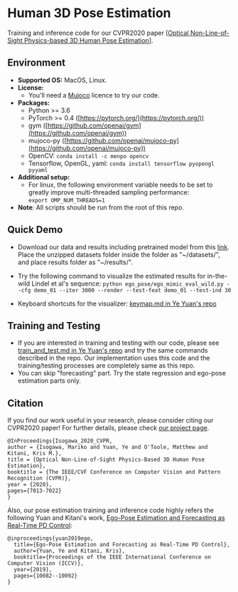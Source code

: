 # Human 3D Pose Estimation
Training and inference code for our CVPR2020 paper [[Optical Non-Line-of-Sight Physics-based 3D Human Pose Estimation](https://marikoisogawa.github.io/project/nlos_pose.html)].


## Environment

* **Supported OS:** MacOS, Linux.
* **License:**
  * You'll need a [Mujoco](http://www.mujoco.org/) licence to try our code.
* **Packages:**
  * Python >= 3.6
  * PyTorch >= 0.4 ([https://pytorch.org/](https://pytorch.org/))
  * gym ([https://github.com/openai/gym](https://github.com/openai/gym))
  * mujoco-py ([https://github.com/openai/mujoco-py](https://github.com/openai/mujoco-py))
  * OpenCV: ```conda install -c menpo opencv```
  * Tensorflow, OpenGL, yaml:
    ```conda install tensorflow pyopengl pyyaml```
* **Additional setup:**
  * For linux, the following environment variable needs to be set to greatly improve multi-threaded sampling performance:  
    ```export OMP_NUM_THREADS=1```
* **Note**: All scripts should be run from the root of this repo.


## Quick Demo

* Download our data and results including pretrained model from this [link](). Place the unzipped datasets folder inside the folder as "~/datasets/", and place results folder as "~/results/".

* Try the following command to visualize the estimated results for in-the-wild Lindel et al's sequence:
```python ego_pose/ego_mimic_eval_wild.py --cfg demo_01 --iter 3000 --render --test-feat demo_01 --test-ind 30```

* Keyboard shortcuts for the visualizer: [keymap.md in Ye Yuan's repo](https://github.com/Khrylx/EgoPose/blob/master/docs/keymap.md)



## Training and Testing

* If you are interested in training and testing with our code, please see [train_and_test.md in Ye Yuan's repo](https://github.com/Khrylx/EgoPose/blob/master/docs/train_and_test.md) and try the same commands described in the repo. Our implementation uses this code and the training/testing processes are completely same as this repo.
* You can skip "forecasting" part. Try the state regression and ego-pose estimation parts only.

## Citation

If you find our work useful in your research, please consider citing our CVPR2020 paper! For further details, please check [our project page](https://marikoisogawa.github.io/project/nlos_pose.html).

```
@InProceedings{Isogawa_2020_CVPR,
author = {Isogawa, Mariko and Yuan, Ye and O'Toole, Matthew and Kitani, Kris M.},
title = {Optical Non-Line-of-Sight Physics-Based 3D Human Pose Estimation},
booktitle = {The IEEE/CVF Conference on Computer Vision and Pattern Recognition (CVPR)},
year = {2020},
pages={7013-7022}
}
```

Also, our pose estimation training and inference code highly refers the following Yuan and Kitani's work, [Ego-Pose Estimation and Forecasting as Real-Time PD Control](https://www.ye-yuan.com/ego-pose):
```
@inproceedings{yuan2019ego,
  title={Ego-Pose Estimation and Forecasting as Real-Time PD Control},
  author={Yuan, Ye and Kitani, Kris},
  booktitle={Proceedings of the IEEE International Conference on Computer Vision (ICCV)},
  year={2019},
  pages={10082--10092}
}
```